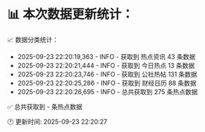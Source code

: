 📊 本次数据更新统计：
==========================

📈 数据分类统计：
- 2025-09-23 22:20:19,363 - INFO - 获取到 热点资讯 43 条数据
- 2025-09-23 22:20:21,444 - INFO - 获取到 今日热点 13 条数据
- 2025-09-23 22:20:23,746 - INFO - 获取到 公社热帖 131 条数据
- 2025-09-23 22:20:25,286 - INFO - 获取到 财经日历 88 条数据
- 2025-09-23 22:20:26,695 - INFO - 总共获取到 275 条热点数据

✅ 总共获取到 - 条热点数据

🕐 更新时间: 2025-09-23 22:20:27

